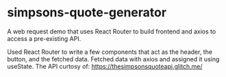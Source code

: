 # simpsons-quote-generator
A web request demo that uses React Router to build frontend and axios to access a pre-existing API.

Used React Router to write a few components that act as the header, the button, and the fetched data. Fetched data with axios and assigned it using useState.
The API curtosy of: https://thesimpsonsquoteapi.glitch.me/
